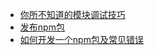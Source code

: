- [你所不知道的模块调试技巧](https://github.com/atian25/blog/issues/17)
- [发布npm包](https://segmentfault.com/a/1190000023075167)
- [如何开发一个npm包及常见错误](https://blog.51cto.com/u_10624715/3245234)
